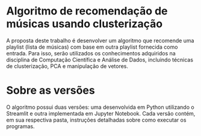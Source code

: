 # Algoritmo de recomendação de músicas usando clusterização
A proposta deste trabalho é desenvolver um algoritmo que recomende uma playlist (lista de músicas) com base em outra playlist fornecida como entrada. Para isso, serão utilizados os conhecimentos adquiridos na disciplina de Computação Científica e Análise de Dados, incluindo técnicas de clusterização, PCA e manipulação de vetores.

# Sobre as versões
O algoritmo possui duas versões: uma desenvolvida em Python utilizando o Streamlit e outra implementada em Jupyter Notebook. Cada versão contém, em sua respectiva pasta, instruções detalhadas sobre como executar os programas.
